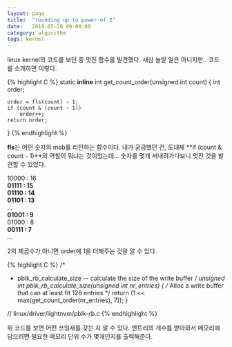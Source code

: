 ```yaml
---
layout: page
title:  "rounding up to power of 2"
date:   2018-05-28 00:00:00
category: algorithm
tags: kernel
---
```


linux kernel의 코드를 보던 중 멋진 함수를 발견했다. 새삼 놀랄 일은 아니지만.. 코드를 소개하면 이렇다.

{% highlight C %}
static __inline__ int get_count_order(unsigned int count)
{
	int order;

	order = fls(count) - 1;
	if (count & (count - 1))
		order++;
	return order;
}
{% endhighlight %}


**fls**는 어떤 숫자의 msb를 리턴하는 함수이다. 내가 궁금했던 건, 도대체 **if (count & count - 1)**의 역할이 뭐냐는 것이었는데... 숫자를 몇개 써내려가다보니 멋진 것을 발견할 수 있었다.

10000 : 16  
**01111 : 15**  
**01110 : 14**  
**01101 : 13**  
...  
**01001 : 9**  
01000 : 8  
**00111 : 7**  
...


2의 제곱수가 아니면 order에 1을 더해주는 것을 알 수 있다.  


{% highlight C %}
/*
 * pblk_rb_calculate_size -- calculate the size of the write buffer
 */
unsigned int pblk_rb_calculate_size(unsigned int nr_entries)
{
	/* Alloc a write buffer that can at least fit 128 entries */
	return (1 << max(get_count_order(nr_entries), 7));
}

// linux/driver/lightnvm/pblk-rb.c 
{% endhighlight %}

위 코드를 보면 어떤 쓰임새를 갖는 지 알 수 있다. 엔트리의 개수를 받아와서 메모리에 담으려면 필요한 메모리 단위 수가 몇개인지를 출력해준다.